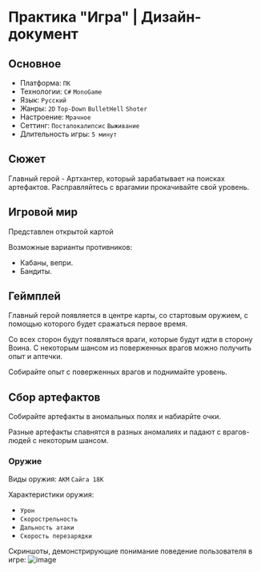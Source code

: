 # Практика "Игра" | Дизайн-документ
## Основное
- Платформа: `ПК`
- Технологии: `C#` `MonoGame`
- Язык: `Русский`
- Жанры: `2D` `Top-Down` `BulletHell` `Shoter`
- Настроение: `Мрачное`
- Сеттинг: `Постапокалипсис` `Выживание`
- Длительность игры: `5 минут`

## Сюжет
Главный герой - Артхантер, который зарабатывает на поисках артефактов. Расправляйтесь с врагамии прокачивайте свой уровень.

## Игровой мир
Представлен открытой картой

Возможные варианты противников:
- Кабаны, вепри.
-  Бандиты.

## Геймплей

Главный герой появляется в центре карты, со стартовым оружием, с помощью которого будет сражаться первое время.

Со всех сторон будут появляться враги, которые будут идти в сторону Воина. С некоторым шансом из поверженных врагов можно получить опыт и аптечки.

Собирайте опыт с поверженных врагов и поднимайте уровень.


## Сбор артефактов

Собирайте артефакты в аномальных полях и набиарйте очки.

Разные артефакты спавнятся в разных аномалиях и падают с врагов-людей с некоторым шансом.

### Оружие
Виды оружия: `АКМ` `Сайга 18К`

Характеристики оружия:
- `Урон`
- `Скорострельность`
- `Дальность атаки`
- `Скорость перезарядки`

Скриншоты, демонстрирующие понимание поведение пользователя в игре:
![image](https://github.com/mhehet18jiet/stalpixel/assets/90757310/ac910c25-18e7-43d3-a8b2-038cf0355301)

